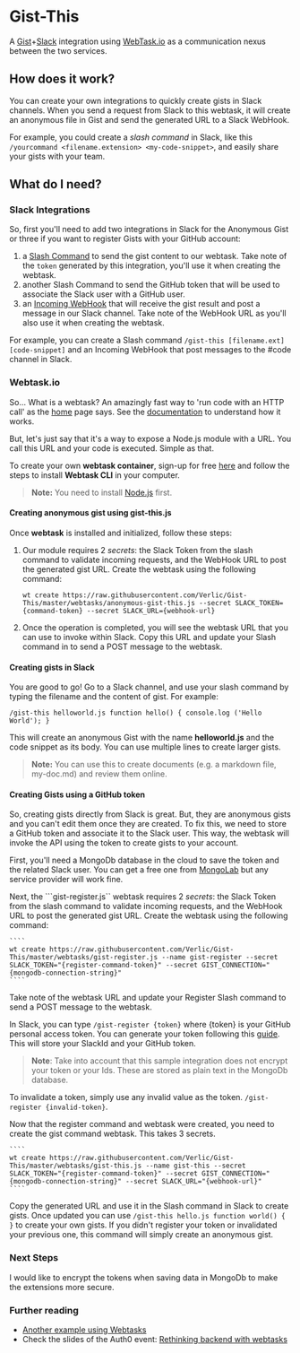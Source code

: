 # Gist-This

A [Gist](https://gist.github.com/)+[Slack](https://slack.com/) integration using [WebTask.io](https://webtask.io/) as a communication nexus between the two services.

## How does it work?

You can create your own integrations to quickly create gists in Slack channels. When you send a request from Slack to this webtask, it will create an anonymous file in Gist and send the generated URL to a Slack WebHook. 

For example, you could create a _slash command_ in Slack, like this ```/yourcommand <filename.extension> <my-code-snippet>```, and easily share your gists with your team.

## What do I need?

### Slack Integrations

So, first you'll need to add two integrations in Slack for the Anonymous Gist or three if you want to register Gists with your GitHub account: 

1. a [Slash Command](https://api.slack.com/slash-commands) to send the gist content to our webtask. Take note of the ```token``` generated by this integration, you'll use it when creating the webtask.
2. another Slash Command to send the GitHub token that will be used to associate the Slack user with a GitHub user.
1. an [Incoming WebHook](https://api.slack.com/incoming-webhooks) that will receive the gist result and post a message in our Slack channel. Take note of the WebHook URL as you'll also use it when creating the webtask.

For example, you can create a Slash command ```/gist-this [filename.ext] [code-snippet]``` and an Incoming WebHook that post messages to the #code channel in Slack.

### Webtask.io

So... What is a webtask? An amazingly fast way to 'run code with an HTTP call' as the [home](https://webtask.io) page says. See the [documentation](https://webtask.io/docs/how) to understand how it works.

But, let's just say that it's a way to expose a Node.js module with a URL. You call this URL and your code is executed. Simple as that.

To create your own **webtask container**, sign-up for free [here](https://webtask.io/cli) and follow the steps to install **Webtask CLI** in your computer.

> **Note:** You need to install [Node.js](https://nodejs.org/) first.

#### Creating anonymous gist using gist-this.js

Once **webtask** is installed and initialized, follow these steps:

1. Our module requires 2 _secrets_: the Slack Token from the slash command to validate incoming requests, and the WebHook URL to post the generated gist URL. Create the webtask using the following command:

	````
	wt create https://raw.githubusercontent.com/Verlic/Gist-This/master/webtasks/anonymous-gist-this.js --secret SLACK_TOKEN={command-token} --secret SLACK_URL={webhook-url}
	````
	
1. Once the operation is completed, you will see the webtask URL that you can use to invoke within Slack. Copy this URL and update your Slash command in to send a POST message to the webtask.

#### Creating gists in Slack

You are good to go! Go to a Slack channel, and use your slash command by typing the filename and the content of gist. For example:

````
/gist-this helloworld.js function hello() { console.log ('Hello World'); }
````

This will create an anonymous Gist with the name **helloworld.js** and the code snippet as its body. You can use multiple lines to create larger gists.

> **Note:** You can use this to create documents (e.g. a markdown file, my-doc.md) and review them online.


#### Creating Gists using a GitHub token

So, creating gists directly from Slack is great. But, they are anonymous gists and you can't edit them once they are created. To fix this, we need to store a GitHub token and associate it to the Slack user. This way, the webtask will invoke the API using the token to create gists to your account.

First, you'll need a MongoDb database in the cloud to save the token and the related Slack user. You can get a free one from [MongoLab](https://mongolab.com/) but any service provider will work fine.

Next, the ```gist-register.js`` webtask requires 2 _secrets_: the Slack Token from the slash command to validate incoming requests, and the WebHook URL to post the generated gist URL. Create the webtask using the following command:

	````
	wt create https://raw.githubusercontent.com/Verlic/Gist-This/master/webtasks/gist-register.js --name gist-register --secret SLACK_TOKEN="{register-command-token}" --secret GIST_CONNECTION="{mongodb-connection-string}"
	````
	
Take note of the webtask URL and update your Register Slash command to send a POST message to the webtask.

In Slack, you can type ```/gist-register {token}``` where {token} is your GitHub personal access token. You can generate your token following this [guide](https://help.github.com/articles/creating-an-access-token-for-command-line-use/). This will store your SlackId and your GitHub token.

> **Note**: Take into account that this sample integration does not encrypt your token or your Ids. These are stored as plain text in the MongoDb database.

To invalidate a token, simply use any invalid value as the token. ```/gist-register {invalid-token}```.

Now that the register command and webtask were created, you need to create the gist command webtask. This takes 3 secrets.

	````
	wt create https://raw.githubusercontent.com/Verlic/Gist-This/master/webtasks/gist-this.js --name gist-this --secret SLACK_TOKEN="{register-command-token}" --secret GIST_CONNECTION="{mongodb-connection-string}" --secret SLACK_URL="{webhook-url}"
	````
	
Copy the generated URL and use it in the Slash command in Slack to create gists. Once updated you can use ```/gist-this hello.js function world() { }``` to create your own gists. If you didn't register your token or invalidated your previous one, this command will simply create an anonymous gist.

### Next Steps

I would like to encrypt the tokens when saving data in MongoDb to make the extensions more secure.

### Further reading

- [Another example using Webtasks](https://auth0.com/blog/2015/07/28/if-this-then-node-dot-js-extending-ifttt-with-webtask-dot-io/)
- Check the slides of the Auth0 event: [Rethinking backend with webtasks](https://auth0.com/events/fec15-webtask#!)




